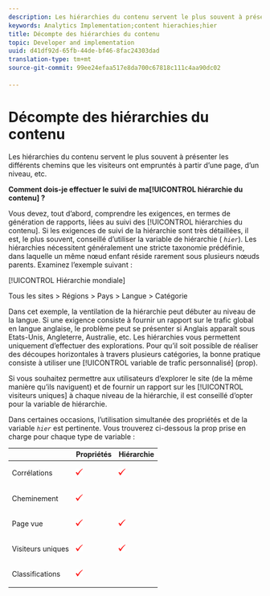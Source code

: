 ```yaml
---
description: Les hiérarchies du contenu servent le plus souvent à présenter les différents chemins que les visiteurs ont empruntés à partir d’une page, d’un niveau, etc.
keywords: Analytics Implementation;content hierachies;hier
title: Décompte des hiérarchies du contenu
topic: Developer and implementation
uuid: d41df92d-65fb-44de-bf46-8fac24303dad
translation-type: tm+mt
source-git-commit: 99ee24efaa517e8da700c67818c111c4aa90dc02

---
```



# Décompte des hiérarchies du contenu

Les hiérarchies du contenu servent le plus souvent à présenter les différents chemins que les visiteurs ont empruntés à partir d’une page, d’un niveau, etc.

**Comment dois-je effectuer le suivi de ma[!UICONTROL hiérarchie du contenu] ?**

Vous devez, tout d’abord, comprendre les exigences, en termes de génération de rapports, liées au suivi des [!UICONTROL hiérarchies du contenu]. Si les exigences de suivi de la hiérarchie sont très détaillées, il est, le plus souvent, conseillé d’utiliser la variable de hiérarchie ( *`hier`*). Les hiérarchies nécessitent généralement une stricte taxonomie prédéfinie, dans laquelle un même nœud enfant réside rarement sous plusieurs nœuds parents. Examinez l’exemple suivant :

[!UICONTROL Hiérarchie mondiale]

Tous les sites &gt; Régions &gt; Pays &gt; Langue &gt; Catégorie

Dans cet exemple, la ventilation de la hiérarchie peut débuter au niveau de la langue. Si une exigence consiste à fournir un rapport sur le trafic global en langue anglaise, le problème peut se présenter si Anglais apparaît sous Etats-Unis, Angleterre, Australie, etc. Les hiérarchies vous permettent uniquement d’effectuer des explorations. Pour qu’il soit possible de réaliser des découpes horizontales à travers plusieurs catégories, la bonne pratique consiste à utiliser une [!UICONTROL variable de trafic personnalisé] (prop).

Si vous souhaitez permettre aux utilisateurs d’explorer le site (de la même manière qu’ils naviguent) et de fournir un rapport sur les [!UICONTROL visiteurs uniques] à chaque niveau de la hiérarchie, il est conseillé d’opter pour la variable de hiérarchie.

Dans certaines occasions, l’utilisation simultanée des propriétés et de la variable *`hier`* est pertinente. Vous trouverez ci-dessous la prop prise en charge pour chaque type de variable :

<table id="table_E960D100DA0F433A94A4B246D6EF0D0A"> 
 <thead> 
  <tr> 
   <th class="entry"> </th> 
   <th class="entry"> Propriétés </th> 
   <th class="entry"> Hiérarchie </th> 
  </tr> 
 </thead>
 <tbody> 
  <tr> 
   <td> Corrélations </td> 
   <td> <p><img  src="assets/check-mark.png" id="image_2832E346D220429DA643B908EC10260D" /> </p> </td> 
   <td> <p><img  src="assets/check-mark.png" id="image_2A70A61A78024204B6CEE4FFF9A0851E" /> </p> </td> 
  </tr> 
  <tr> 
   <td> Cheminement </td> 
   <td> <p><img  src="assets/check-mark.png" id="image_EE5ED36AC75F4D648F54858D796F82BD" /> </p> </td> 
   <td> </td> 
  </tr> 
  <tr> 
   <td> Page vue </td> 
   <td> <p><img  src="assets/check-mark.png" id="image_5BB82776D41642E78C2ECFD71DD33164" /> </p> </td> 
   <td> <p><img  src="assets/check-mark.png" id="image_18F34EE8957946AF9D6C2C9B492CEDB7" /> </p> </td> 
  </tr> 
  <tr> 
   <td> Visiteurs uniques </td> 
   <td> <p><img  src="assets/check-mark.png" id="image_A475267547B94DB4A1EEFD903B2CA1EB" /> </p> </td> 
   <td> <p><img  src="assets/check-mark.png" id="image_1E9E302D999146128CDBCE13E52BC38C" /> </p> </td> 
  </tr> 
  <tr> 
   <td> Classifications </td> 
   <td> <p><img  src="assets/check-mark.png" id="image_FC5FEFE7BA8C4475BA4F31D57302BE6B" /> </p> </td> 
   <td> </td> 
  </tr> 
 </tbody> 
</table>

